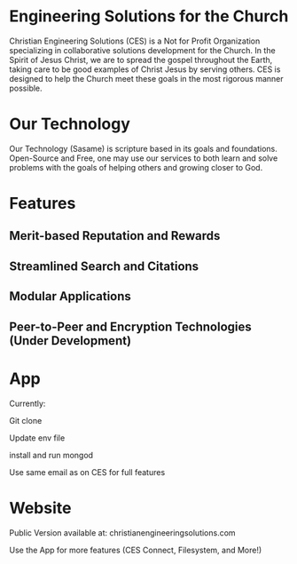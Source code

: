 # Engineering Solutions for the Church

Christian Engineering Solutions (CES) is a Not for Profit Organization specializing in collaborative solutions development for the Church. In the Spirit of Jesus Christ, we are to spread the gospel throughout the Earth, taking care to be good examples of Christ Jesus by serving others. CES is designed to help the Church meet these goals in the most rigorous manner possible.

# Our Technology

Our Technology (Sasame) is scripture based in its goals and foundations. Open-Source and Free, one may use our services to both learn and solve problems with the goals of helping others and growing closer to God.

# Features

## Merit-based Reputation and Rewards
## Streamlined Search and Citations
## Modular Applications
## Peer-to-Peer and Encryption Technologies (Under Development)

# App

Currently:

Git clone

Update env file

install and run mongod

Use same email as on CES for full features

# Website

Public Version available at:
christianengineeringsolutions.com

Use the App for more features
(CES Connect, Filesystem, and More!)
